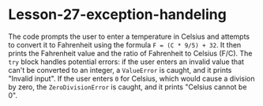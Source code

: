 # Lesson-27-exception-handeling
The code prompts the user to enter a temperature in Celsius and attempts to convert it to Fahrenheit using the formula `F = (C * 9/5) + 32`. It then prints the Fahrenheit value and the ratio of Fahrenheit to Celsius (F/C). The `try` block handles potential errors: if the user enters an invalid value that can't be converted to an integer, a `ValueError` is caught, and it prints "Invalid input". If the user enters `0` for Celsius, which would cause a division by zero, the `ZeroDivisionError` is caught, and it prints "Celsius cannot be 0".
